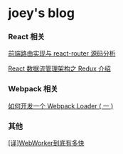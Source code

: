 # joey's blog

### React 相关
[前端路由实现与 react-router 源码分析](https://github.com/joeyguo/blog/issues/2)

[React 数据流管理架构之 Redux 介绍](https://github.com/joeyguo/blog/issues/3)

### Webpack 相关
[如何开发一个 Webpack Loader ( 一 )](https://github.com/joeyguo/blog/issues/4)


### 其他
[[译]WebWorker到底有多快](https://github.com/joeyguo/blog/issues/1)
